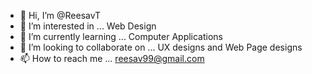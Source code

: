 - 👋 Hi, I’m @ReesavT
- 👀 I’m interested in ... Web Design
- 🌱 I’m currently learning ... Computer Applications
- 💞️ I’m looking to collaborate on ... UX designs and Web Page designs
- 📫 How to reach me ... reesav99@gmail.com

<!---
ReesavT/ReesavT is a ✨ special ✨ repository because its `README.md` (this file) appears on your GitHub profile.
You can click the Preview link to take a look at your changes.
--->
